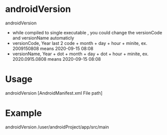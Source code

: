 # androidVersion

androidVersion

-   while compiled to single executable , you could change the versionCode and versionName automaticly
-   versionCode, Year last 2 code + month + day + hour + minite, ex. 2009150808 means 2020-09-15 08:08
-   versionName, Year + dot + month + day + dot + hour + minite, ex. 2020.0915.0808 means 2020-09-15 08:08

# Usage

androidVersion [AndroidManifest.xml File path]

# Example

androidVersion /user/androidProject/app/src/main
